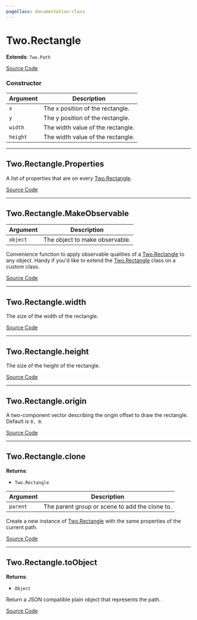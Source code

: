 ```yaml
---
pageClass: documentation-class
---
```


# Two.Rectangle


<div class="extends">

__Extends__: `Two.Path`

</div>





<div class="meta">

  [Source Code](https://github.com/jonobr1/two.js/blob/dev/src/shapes/rectangle.js#L10)

</div>



### Constructor


| Argument | Description |
| ---- | ----------- |
|  `x`  | The x position of the rectangle. |
|  `y`  | The y position of the rectangle. |
|  `width`  | The width value of the rectangle. |
|  `height`  | The width value of the rectangle. |



---

<div class="static member ">

## Two.Rectangle.Properties








<div class="properties">

A list of properties that are on every [Two.Rectangle](/documentation/rectangle).

</div>








<div class="meta">

  [Source Code](https://github.com/jonobr1/two.js/blob/dev/src/shapes/rectangle.js#L53)

</div>






</div>



---

<div class="static function ">

## Two.Rectangle.MakeObservable










<div class="params">

| Argument | Description |
| ---- | ----------- |
|  `object`  | The object to make observable. |
</div>




<div class="description">

Convenience function to apply observable qualities of a [Two.Rectangle](/documentation/rectangle) to any object. Handy if you'd like to extend the [Two.Rectangle](/documentation/rectangle) class on a custom class.

</div>



<div class="meta">

  [Source Code](https://github.com/jonobr1/two.js/blob/dev/src/shapes/rectangle.js#L59)

</div>






</div>



---

<div class="instance member ">

## Two.Rectangle.width








<div class="properties">

The size of the width of the rectangle.

</div>








<div class="meta">

  [Source Code](https://github.com/jonobr1/two.js/blob/dev/src/shapes/rectangle.js#L29)

</div>






</div>



---

<div class="instance member ">

## Two.Rectangle.height








<div class="properties">

The size of the height of the rectangle.

</div>








<div class="meta">

  [Source Code](https://github.com/jonobr1/two.js/blob/dev/src/shapes/rectangle.js#L34)

</div>






</div>



---

<div class="instance member ">

## Two.Rectangle.origin








<div class="properties">

A two-component vector describing the origin offset to draw the rectangle. Default is `0, 0`.

</div>








<div class="meta">

  [Source Code](https://github.com/jonobr1/two.js/blob/dev/src/shapes/rectangle.js#L40)

</div>






</div>



---

<div class="instance function ">

## Two.Rectangle.clone




<div class="returns">

__Returns__:



+ `Two.Rectangle`




</div>







<div class="params">

| Argument | Description |
| ---- | ----------- |
|  `parent`  | The parent group or scene to add the clone to. |
</div>




<div class="description">

Create a new instance of [Two.Rectangle](/documentation/rectangle) with the same properties of the current path.

</div>



<div class="meta">

  [Source Code](https://github.com/jonobr1/two.js/blob/dev/src/shapes/rectangle.js#L168)

</div>






</div>



---

<div class="instance function ">

## Two.Rectangle.toObject




<div class="returns">

__Returns__:



+ `Object`




</div>










<div class="description">

Return a JSON compatible plain object that represents the path.

</div>



<div class="meta">

  [Source Code](https://github.com/jonobr1/two.js/blob/dev/src/shapes/rectangle.js#L201)

</div>






</div>


